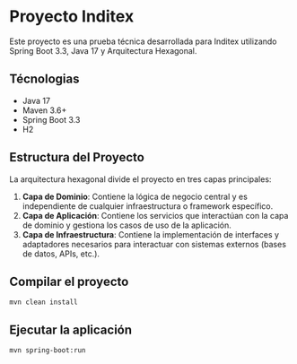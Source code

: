 # Proyecto Inditex

Este proyecto es una prueba técnica desarrollada para Inditex utilizando Spring Boot 3.3, Java 17 y Arquitectura Hexagonal.

## Técnologias

- Java 17
- Maven 3.6+
- Spring Boot 3.3
- H2

## Estructura del Proyecto

La arquitectura hexagonal divide el proyecto en tres capas principales:

1. **Capa de Dominio**: Contiene la lógica de negocio central y es independiente de cualquier infraestructura o framework específico.
2. **Capa de Aplicación**: Contiene los servicios que interactúan con la capa de dominio y gestiona los casos de uso de la aplicación.
3. **Capa de Infraestructura**: Contiene la implementación de interfaces y adaptadores necesarios para interactuar con sistemas externos (bases de datos, APIs, etc.).

## Compilar el proyecto
```
mvn clean install
```

## Ejecutar la aplicación
```
mvn spring-boot:run
```
